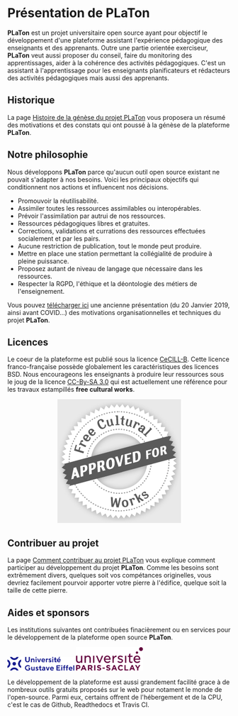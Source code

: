 # Présentation de PLaTon

**PLaTon** est un projet universitaire open source ayant pour objectif le développement
d'une plateforme assistant l'expérience pédagogique des enseignants et des apprenants.
Outre une partie orientée exerciseur, **PLaTon** veut aussi proposer du conseil, faire 
du monitoring des apprentissages, aider à la cohérence des activités pédagogiques. C'est 
un assistant à l'apprentissage pour les enseignants planificateurs et rédacteurs des 
activités pédagogiques mais aussi des apprenants.


## Historique

La page [Histoire de la génèse du projet PLaTon](histoire.md) vous proposera un résumé 
des motivations et des constats qui ont poussé à la génèse de la plateforme **PLaTon**.


## Notre philosophie

Nous développons **PLaTon** parce qu'aucun outil open source existant ne pouvait s'adapter 
à nos besoins. Voici les principaux objectifs qui conditionnent nos actions et influencent
nos décisions.

* Promouvoir la réutilisabilité.
* Assimiler toutes les ressources assimilables ou interopérables.
* Prévoir l'assimilation par autrui de nos ressources.
* Ressources pédagogiques libres et gratuites.
* Corrections, validations et currations des ressources effectuées socialement et par les pairs.
* Aucune restriction de publication, tout le monde peut produire.
* Mettre en place une station permettant la collégialité de produire à pleine puissance.
* Proposez autant de niveau de langage que nécessaire dans les ressources.
* Respecter la RGPD, l'éthique et la déontologie des métiers de l'enseignement.

Vous pouvez <a href="https://github.com/PremierLangage/PLPR/raw/master/PL_dev_philo.pdf" target="blank">télécharger ici</a>
une ancienne présentation (du 20 Janvier 2019, ainsi avant COVID...) des motivations 
organisationnelles et techniques du projet **PLaTon**.


## Licences

Le coeur de la plateforme est publié sous la licence 
<a href="https://github.com/PremierLangage/premierlangage/blob/master/LICENSE" target="blank">CeCILL-B</a>. Cette 
licence franco-française possède globalement les caractéristiques des licences BSD. Nous 
encourageons les enseignants à produire leur ressources sous le joug de la licence
<a href="https://creativecommons.org/licenses/by-sa/3.0/fr/" target="blank">CC-By-SA 3.0</a> 
qui est actuellement une référence pour les travaux estampillés **free cultural works**.

<p align="center">
<img alt="Approuved for free cultural works" src="images/FreeCulturalWorks_seal_x2.jpg">
</p>

## Contribuer au projet

La page [Comment contribuer au projet PLaTon](contribuer.md) vous explique comment 
participer au développement du projet **PLaTon**. Comme les besoins sont extrêmement
divers, quelques soit vos compétances originelles, vous devriez facilement pourvoir 
apporter votre pierre à l'édifice, quelque soit la taille de cette pierre.

## Aides et sponsors

Les institutions suivantes ont contribuées finacièrement ou en services pour le 
développement de la plateforme open source **PLaTon**.

<img alt="Logo de l'université Gustave Eiffel" src="images/logo_univ_gustave_eiffel_rvb.svg" width="30%">

<img alt="Logo de l'université Paris Saclay" src="images/logo-ups.svg" width="30%">

Le développement de la plateforme est aussi grandement facilité grace à de nombreux 
outils gratuits proposés sur le web pour notament le monde de l'open-source. Parmi
eux, certains offrent de l'hébergement et de la CPU, c'est le cas de Github, 
Readthedocs et Travis CI.
